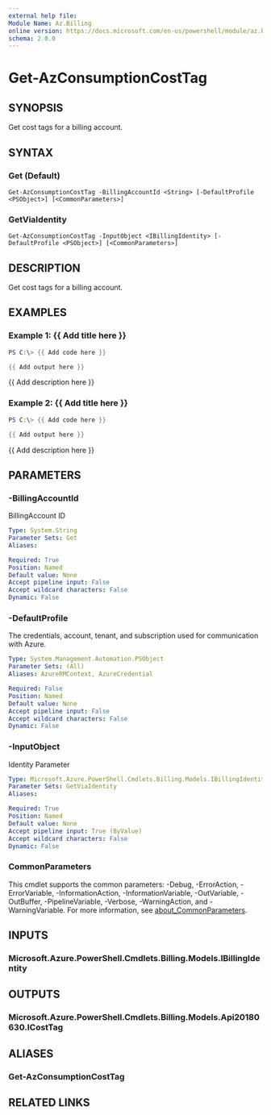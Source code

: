 ```yaml
---
external help file:
Module Name: Az.Billing
online version: https://docs.microsoft.com/en-us/powershell/module/az.billing/get-azconsumptioncosttag
schema: 2.0.0
---
```


# Get-AzConsumptionCostTag

## SYNOPSIS
Get cost tags for a billing account.

## SYNTAX

### Get (Default)
```
Get-AzConsumptionCostTag -BillingAccountId <String> [-DefaultProfile <PSObject>] [<CommonParameters>]
```

### GetViaIdentity
```
Get-AzConsumptionCostTag -InputObject <IBillingIdentity> [-DefaultProfile <PSObject>] [<CommonParameters>]
```

## DESCRIPTION
Get cost tags for a billing account.

## EXAMPLES

### Example 1: {{ Add title here }}
```powershell
PS C:\> {{ Add code here }}

{{ Add output here }}
```

{{ Add description here }}

### Example 2: {{ Add title here }}
```powershell
PS C:\> {{ Add code here }}

{{ Add output here }}
```

{{ Add description here }}

## PARAMETERS

### -BillingAccountId
BillingAccount ID

```yaml
Type: System.String
Parameter Sets: Get
Aliases:

Required: True
Position: Named
Default value: None
Accept pipeline input: False
Accept wildcard characters: False
Dynamic: False
```

### -DefaultProfile
The credentials, account, tenant, and subscription used for communication with Azure.

```yaml
Type: System.Management.Automation.PSObject
Parameter Sets: (All)
Aliases: AzureRMContext, AzureCredential

Required: False
Position: Named
Default value: None
Accept pipeline input: False
Accept wildcard characters: False
Dynamic: False
```

### -InputObject
Identity Parameter

```yaml
Type: Microsoft.Azure.PowerShell.Cmdlets.Billing.Models.IBillingIdentity
Parameter Sets: GetViaIdentity
Aliases:

Required: True
Position: Named
Default value: None
Accept pipeline input: True (ByValue)
Accept wildcard characters: False
Dynamic: False
```

### CommonParameters
This cmdlet supports the common parameters: -Debug, -ErrorAction, -ErrorVariable, -InformationAction, -InformationVariable, -OutVariable, -OutBuffer, -PipelineVariable, -Verbose, -WarningAction, and -WarningVariable. For more information, see [about_CommonParameters](http://go.microsoft.com/fwlink/?LinkID=113216).

## INPUTS

### Microsoft.Azure.PowerShell.Cmdlets.Billing.Models.IBillingIdentity

## OUTPUTS

### Microsoft.Azure.PowerShell.Cmdlets.Billing.Models.Api20180630.ICostTag

## ALIASES

### Get-AzConsumptionCostTag

## RELATED LINKS

